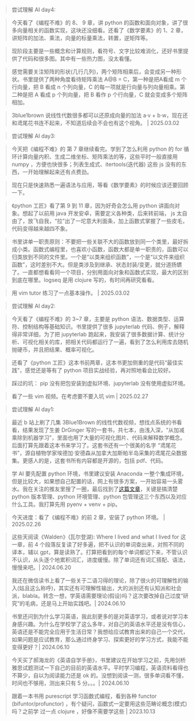 > 尝试理解 AI day4:

> 今天看了《编程不难》的 8、 9 章，讲 python 的函数和面向对象，讲了很多向量相关的函数实现，这块还没细看。还看了《数学要素》的 1、2 章，讲矩阵的加法、乘法，向量的标量乘法，转置，逆矩阵等。

> 现阶段主要是一些概念和计算规则，看符号、文字比较难消化，还好书里提供了代码和很多图。其中有一些热力图，没太看懂。

> 感觉需要关注矩阵的形状(几行几列)，两个矩阵相乘后，会变成另一种形状。书里提供了两种角度看待矩阵乘法 A@B = C，第一种是把A看成 m 个行向量，把 B 看成 n 个列向量，C 的每一项就是行向量与列向量相乘。第二种是把 A 看成 p 个列向量，把 B 看作 p 个行向量，C 就会变成多个矩阵相加。

> 3blue1brown 说线性代数很多都可以还原成向量的加法 a·v + b·w，现在还和鸢尾花书连不起来，不知道后续会不会也有这个视角。 | 2025.03.02

> 尝试理解 AI day3:

> 今天把《编程不难》的 第 7 章继续看完。学到了怎么利用 python 的 for 循环计算向量内积、生成二维坐标、矩阵乘法的等，这些平时一般直接用 numpy ，方便也快很多；列表生成式、itertools(迭代器) 这些 js 没有的东西，一开始理解起来还有点费劲。

> 现在只是快速熟悉一遍语法与应用，等看《数学要素》的时候应该还要回顾一下。

> 《python 工匠》看了第 9 到 11 章，因为好奇会怎么用 python 讲面向对象。想起了以前用 java 开发安卓，需要定义各种类，后来转前端， js 太自由了，放飞自我，“拉”出了一坨意大利面条，加上函数式掌握了一些皮毛，代码变得越来越四不象。

> 书里讲单一职责原则：不要把一些关联不大的函数放到同一个类里，最好拆成小类。函数式编程里，也喜欢小函数，函数大都是单一职责的，函数可以归类放到不同的文件里。一个是“以类来组织函数”，一个是“以文件来组织函数”，这时差别不大。但是类涉及到继承、状态封装/变更，就分道扬镳了。一直都想看看同一个项目，分别用面向对象和函数式实现，最大的区别到底在哪里。logseq 是用 clojure 写的，有时间再研究看看。

> 用 vim tutor 练习了一点基本操作。 | 2025.03.02

> 尝试理解 AI day2:

> 今天看了《编程不难》的 3~7 章，主要是 python 语法、数据类型、运算符、控制结构等基础知识。书里提供了很多 jupyterlab 代码、例子，解释得非常详细，为了把 jupyterlab 跑起来，我安装了很多数据计算、统计分析、可视化相关的库，把相关代码都运行了一遍，看到了怎么利用库去随机抛硬币，并且把结果、概率可视化。

> 还看了《python 工匠》这本书前两章，这本书更加侧重的是代码“最佳实践”，感觉还是等有了 python 项目实战经验，再对照地看会比较好。

> 踩过的坑： pip 没有把包安装到虚拟环境、jupyterlab 没有使用虚拟环境。

> 看了一些 vim 视频。在考虑要不要入坑 vim | 2025.02.27

> 尝试理解 AI day1:

> 最近 b 站上刷了几集 3Blue1Brown 的线性代数视频，想找点系统的书看看，结果发现了生姜 DrGinger 写的一套书，共七本，由浅入深，“从加减乘除到机器学习”，里面也用了大量的可视化图片、代码来解释数学概念。后面打算先跟着这本书来学习了。这套书还有一个很美的名字 “鸢尾花书”，源自植物学家埃德加·安德森从加拿大加斯帕半岛采集的鸢尾花朵数据集。更感人的是，这套书所有内容都是开源的，包括 pdf、代码。

> 学 AI 要先配置 python 环境，书里建议安装 Anaconda 一整个集成环境，但是比较大，如果想自己配置的话，网上有很多方案，一开始容易一头雾水。我在关注的推友里搜了一圈，最后找到了[这篇文章](https://alpopkes.com/posts/python/packaging_tools/)，关键是搞清楚 python 版本管理、python 环境管理、python 包管理这三个东西以及对应什么工具。我打算先用 pyenv + venv + pip。

> 今天进度：看了《编程不难》的前 2 章，安装了 python 环境。 | 2025.02.26


> 这些天阅读《Walden》(瓦尔登湖): Where I lived and what I lived for 这一章，前 4 个段落反复读了好多遍，把不认识的单词查出来，对照不同的译本，辅以 gpt，算是读熟了。打算把看到的每个单词都记下来，不管认识不认识，从头逐个地累积词汇，进度缓慢。除了单词还有词汇搭配、语法，慢慢来吧。| 2024.06.20

> 我还在微信读书上看了一些关于二语习得的理论，除了很火的可理解性的输入(姑且这么称呼)，其实还有可理解性输出，大的派别还有认知派和社会派，blabla。转念一想，学英语需要理论(假设)吗？这次要改掉自己过度“研究”的毛病，还是马上开始实践吧。| 2024.06.10

> 书里还问到为什么学习英语，我此刻更多的是对英语学习，或者说对学习本身感兴趣。为什么在学校学了这么多年，对自己的英语水平还是没有信心，英语还是不能完全应用于生活日常？我想给应试教育出来的自己一个交代，如果问题是应试教育，那么通过终身学习、探索更好的学习方式，我能不能变得更好？| 2024.06.10

> 今天买了郝海龙的《英语自学手册》，书里建议在开始学习之前，先用剑桥雅思试题测试一下自己的目前的英语水平。平时学习编程，英语资料看得也不算少，自以为阅读能力还是 ok 的。没想到阅读一测，很多单词看不懂，时间也不够用，测出来只有 5 分。。。| 2024.06.10

> 跟着一本书用 purescript 学习函数式编程，看到各种 functor (bifuntor/profunctor) ，有个疑问，函数式一定要用这些范畴论概念(模式)吗？之前学 过一点 clojure ，好像不需要学这些 | 2023.10.13
